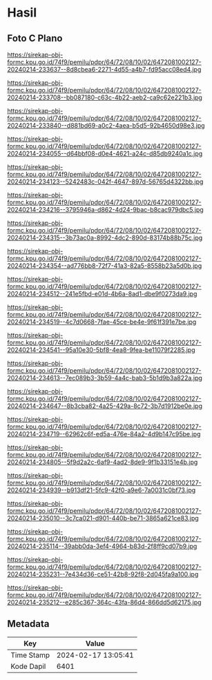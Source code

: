 # Hasil

## Foto C Plano

https://sirekap-obj-formc.kpu.go.id/74f9/pemilu/pdpr/64/72/08/10/02/6472081002127-20240214-233637--8d8cbea6-2271-4d55-a4b7-fd95acc08ed4.jpg

https://sirekap-obj-formc.kpu.go.id/74f9/pemilu/pdpr/64/72/08/10/02/6472081002127-20240214-233708--bb087180-c63c-4b22-aeb2-ca9c62e221b3.jpg

https://sirekap-obj-formc.kpu.go.id/74f9/pemilu/pdpr/64/72/08/10/02/6472081002127-20240214-233840--d881bd69-a0c2-4aea-b5d5-92b4650d98e3.jpg

https://sirekap-obj-formc.kpu.go.id/74f9/pemilu/pdpr/64/72/08/10/02/6472081002127-20240214-234055--d64bbf08-d0e4-4621-a24c-d85db9240a1c.jpg

https://sirekap-obj-formc.kpu.go.id/74f9/pemilu/pdpr/64/72/08/10/02/6472081002127-20240214-234123--5242483c-042f-4647-897d-56765d4322bb.jpg

https://sirekap-obj-formc.kpu.go.id/74f9/pemilu/pdpr/64/72/08/10/02/6472081002127-20240214-234216--3795946a-d862-4d24-9bac-b8cac979dbc5.jpg

https://sirekap-obj-formc.kpu.go.id/74f9/pemilu/pdpr/64/72/08/10/02/6472081002127-20240214-234315--3b73ac0a-8992-4dc2-890d-83174b88b75c.jpg

https://sirekap-obj-formc.kpu.go.id/74f9/pemilu/pdpr/64/72/08/10/02/6472081002127-20240214-234354--ad776bb8-72f7-41a3-82a5-8558b23a5d0b.jpg

https://sirekap-obj-formc.kpu.go.id/74f9/pemilu/pdpr/64/72/08/10/02/6472081002127-20240214-234512--241e5fbd-e01d-4b6a-8ad1-dbe9f0273da9.jpg

https://sirekap-obj-formc.kpu.go.id/74f9/pemilu/pdpr/64/72/08/10/02/6472081002127-20240214-234519--4c7d0668-7fae-45ce-be4e-9f61f391e7be.jpg

https://sirekap-obj-formc.kpu.go.id/74f9/pemilu/pdpr/64/72/08/10/02/6472081002127-20240214-234541--95a10e30-5bf8-4ea8-9fea-be11079f2285.jpg

https://sirekap-obj-formc.kpu.go.id/74f9/pemilu/pdpr/64/72/08/10/02/6472081002127-20240214-234613--7ec089b3-3b59-4a4c-bab3-5b1d9b3a822a.jpg

https://sirekap-obj-formc.kpu.go.id/74f9/pemilu/pdpr/64/72/08/10/02/6472081002127-20240214-234647--8b3cba82-4a25-429a-8c72-3b7d1912be0e.jpg

https://sirekap-obj-formc.kpu.go.id/74f9/pemilu/pdpr/64/72/08/10/02/6472081002127-20240214-234719--62962c6f-ed5a-476e-84a2-4d9b147c95be.jpg

https://sirekap-obj-formc.kpu.go.id/74f9/pemilu/pdpr/64/72/08/10/02/6472081002127-20240214-234805--5f9d2a2c-6af9-4ad2-8de9-9f1b33151e4b.jpg

https://sirekap-obj-formc.kpu.go.id/74f9/pemilu/pdpr/64/72/08/10/02/6472081002127-20240214-234939--b913df21-5fc9-42f0-a9e6-7a0031c0bf73.jpg

https://sirekap-obj-formc.kpu.go.id/74f9/pemilu/pdpr/64/72/08/10/02/6472081002127-20240214-235010--3c7ca021-d901-440b-be71-3865a621ce83.jpg

https://sirekap-obj-formc.kpu.go.id/74f9/pemilu/pdpr/64/72/08/10/02/6472081002127-20240214-235114--39abb0da-3ef4-4964-b83d-2f8ff9cd07b9.jpg

https://sirekap-obj-formc.kpu.go.id/74f9/pemilu/pdpr/64/72/08/10/02/6472081002127-20240214-235231--7e434d36-ce51-42b8-92f8-2d045fa9a100.jpg

https://sirekap-obj-formc.kpu.go.id/74f9/pemilu/pdpr/64/72/08/10/02/6472081002127-20240214-235212--e285c367-364c-43fa-86d4-866dd5d62175.jpg


## Metadata

| Key        | Value               |
| ---------- | ------------------- |
| Time Stamp | 2024-02-17 13:05:41 |
| Kode Dapil | 6401                |



